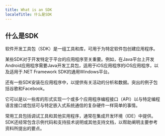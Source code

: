 ```yaml
---
title: What is an SDK
localeTitle: 什么是SDK
---
```

## 什么是SDK

软件开发工具包（SDK）是一组工具和库，可用于为特定软件包创建应用程序。

某些SDK对于开发特定于平台的应用程序至关重要。例如，在Java平台上开发Android应用程序需要Java开发工具包，适用于iOS应用程序的iOS应用程序，以及适用于.NET Framework SDK的通用Windows平台。

还有一些SDK安装在应用程序中，以提供有关活动的分析和数据。突出的例子包括谷歌和Facebook。

它可以是以一些库的形式实现一个或多个应用程序编程接口（API）以与特定编程语言接口或包括可与特定嵌入式系统通信的复杂硬件一样简单的事情。

常用工具包括调试工具和其他实用程序，通常在集成开发环境（IDE）中提供。 SDK还经常包含示例代码和支持技术说明或其他支持文档，以帮助阐明主要参考资料所提出的要点。